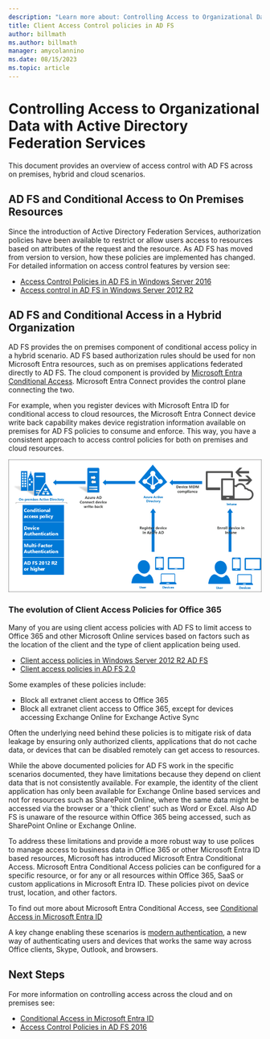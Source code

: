 ```yaml
---
description: "Learn more about: Controlling Access to Organizational Data with Active Directory Federation Services"
title: Client Access Control policies in AD FS
author: billmath
ms.author: billmath
manager: amycolannino
ms.date: 08/15/2023
ms.topic: article
---
```


# Controlling Access to Organizational Data with Active Directory Federation Services

This document provides an overview of access control with AD FS across on premises, hybrid and cloud scenarios.

## AD FS and Conditional Access to On Premises Resources
Since the introduction of Active Directory Federation Services, authorization policies have been available to restrict or allow users access to resources based on attributes of the request and the resource.  As AD FS has moved from version to version, how these policies are implemented has changed.  For detailed information on access control features by version see:
- [Access Control Policies in AD FS in Windows Server 2016](Access-Control-Policies-in-AD-FS.md)
- [Access control in AD FS in Windows Server 2012 R2](Manage-Risk-with-Conditional-Access-Control.md)


## AD FS and Conditional Access in a Hybrid Organization

AD FS provides the on premises component of conditional access policy in a hybrid scenario. AD FS based authorization rules should be used for non Microsoft Entra resources, such as on premises applications federated directly to AD FS.  The cloud component is provided by [Microsoft Entra Conditional Access](/azure/active-directory/active-directory-conditional-access).  Microsoft Entra Connect provides the control plane connecting the two.

For example, when you register devices with Microsoft Entra ID for conditional access to cloud resources, the Microsoft Entra Connect device write back capability makes device registration information available on premises for AD FS policies to consume and enforce.  This way, you have a consistent approach to access control policies for both on premises and cloud resources.

![conditional access](../deployment/media/Plan-Device-based-Conditional-Access-on-Premises/ADFS_ITPRO4.png)


### The evolution of Client Access Policies for Office 365
Many of you are using client access policies with AD FS to limit access to Office 365 and other Microsoft Online services based on factors such as the location of the client and the type of client application being used.
- [Client access policies in Windows Server 2012 R2 AD FS](Access-Control-Policies-W2K12.md)
- [Client access policies in AD FS 2.0](Access-Control-Policies-in-AD-FS-2.md)

Some examples of these policies include:
- Block all extranet client access to Office 365
- Block all extranet client access to Office 365, except for devices accessing Exchange Online for Exchange Active Sync

Often the underlying need behind these policies is to mitigate risk of data leakage by ensuring only authorized clients, applications that do not cache data, or devices that can be disabled remotely can get access to resources.

While the above documented policies for AD FS work in the specific scenarios documented, they have limitations because they depend on client data that is not consistently available.  For example, the identity of the client application has only been available for Exchange Online based services and not for resources such as SharePoint Online, where the same data might be accessed via the browser or a 'thick client' such as Word or Excel.  Also AD FS is unaware of the resource within Office 365 being accessed, such as SharePoint Online or Exchange Online.

To address these limitations and provide a more robust way to use polices to manage access to business data in Office 365 or other Microsoft Entra ID based resources, Microsoft has introduced Microsoft Entra Conditional Access.  Microsoft Entra Conditional Access policies can be configured for a specific resource, or for any or all resources within Office 365, SaaS or custom applications in Microsoft Entra ID.  These policies pivot on device trust, location, and other factors.

To find out more about Microsoft Entra Conditional Access, see [Conditional Access in Microsoft Entra ID](/azure/active-directory/active-directory-conditional-access)

A key change enabling these scenarios is [modern authentication](https://blogs.office.com/2015/11/19/updated-office-365-modern-authentication-public-preview/), a new way of authenticating users and devices that works the same way across Office clients, Skype, Outlook, and browsers.

## Next Steps
For more information on controlling access across the cloud and on premises see:

- [Conditional Access in Microsoft Entra ID](/azure/active-directory/active-directory-conditional-access)
- [Access Control Policies in AD FS 2016](Access-Control-Policies-in-AD-FS.md)
